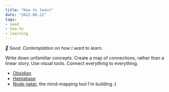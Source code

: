 ```yaml
---
title: "How to learn"
date: "2022-08-22"
tags:
- seed
- how-to
- learning
---
```

*🌱 Seed. Contemplation on how I want to learn.*

Write down unfamiliar concepts. Create a map of connections, rather than a linear story. Use visual tools. Connect everything to everything.

- [Obsidian](https://obsidian.md/)
- [Heptabase](https://heptabase.com/)
- [Node-taker](https://github.com/sofvanh/node-taker), the mind-mapping tool I'm building :)
